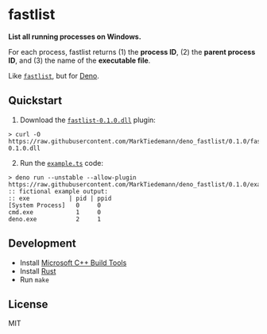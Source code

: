 # fastlist

**List all running processes on Windows.**

For each process, fastlist returns (1) the **process ID**, (2) the **parent process ID**, and (3) the name of the **executable file**.

Like [`fastlist`](https://github.com/MarkTiedemann/fastlist), but for [Deno](https://deno.land).

## Quickstart

1. Download the [`fastlist-0.1.0.dll`](fastlist-0.1.0.dll) plugin:

```batch
> curl -O https://raw.githubusercontent.com/MarkTiedemann/deno_fastlist/0.1.0/fastlist-0.1.0.dll
```

2. Run the [`example.ts`](example.ts) code:

```batch
> deno run --unstable --allow-plugin https://raw.githubusercontent.com/MarkTiedemann/deno_fastlist/0.1.0/example.ts
:: fictional example output:
:: exe           | pid | ppid
[System Process]   0     0
cmd.exe            1     0
deno.exe           2     1
```

## Development

- Install [Microsoft C++ Build Tools
](https://visualstudio.microsoft.com/visual-cpp-build-tools/)
- Install [Rust](https://rustup.rs/)
- Run `make`

## License

MIT
